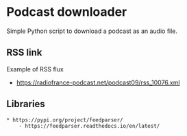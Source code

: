 # Podcast downloader

Simple Python script to download a podcast as an audio file.  

## RSS link

Example of RSS flux

  * https://radiofrance-podcast.net/podcast09/rss_10076.xml


## Libraries

    * https://pypi.org/project/feedparser/
        - https://feedparser.readthedocs.io/en/latest/
        